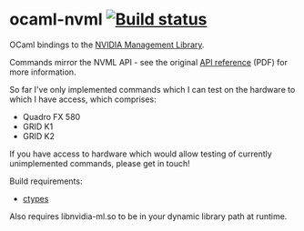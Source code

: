 ocaml-nvml [![Build status](https://travis-ci.org/johnelse/ocaml-nvml.png?branch=master)](https://travis-ci.org/johnelse/ocaml-nvml)
==========

OCaml bindings to the [NVIDIA Management Library](https://developer.nvidia.com/nvidia-management-library-nvml).

Commands mirror the NVML API - see the original
[API reference](http://developer.download.nvidia.com/assets/cuda/files/CUDADownloads/NVML/nvml.pdf)
(PDF) for more information.

So far I've only implemented commands which I can test on the hardware to which I have access, which comprises:

* Quadro FX 580
* GRID K1
* GRID K2

If you have access to hardware which would allow testing of currently unimplemented commands, please get in touch!

Build requirements:

* [ctypes](https://github.com/ocamllabs/ocaml-ctypes)

Also requires libnvidia-ml.so to be in your dynamic library path at runtime.
